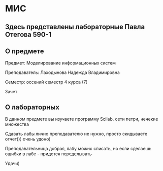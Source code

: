 # МИС
## Здесь представлены лабораторные Павла Отегова 590-1

## О предмете
Предмет: Моделирование информационных систем

Преподаватель: Лаходынова Надежда Владимировна

Семестр: оссений семестр 4 курса (7)

Зачет

## О лабораторных

В данном предмете вы изучаете программу Scilab, сети петри, нечекие множества

Сдавать лабы лично преподавателю не нужно, просто скидываете отчет))) очень удоно)

Преподавательница добрая, лабу можно списать, но если сделаешь ошибки в лабе - придется переделывать

Удачи)